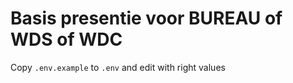# Basis presentie voor BUREAU of WDS of WDC

Copy `.env.example` to `.env` and edit with right values 